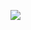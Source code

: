 



[![](https://jitpack.io/v/lmlat/springboot-utils.svg)](https://jitpack.io/#lmlat/springboot-utils)